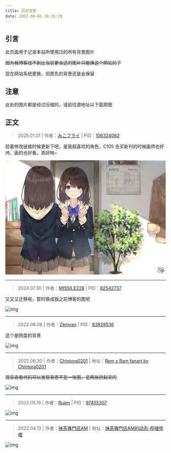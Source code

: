 ```yaml
---
title: 历史背景
date: 2022-06-06 20:25:28
---
```


## 引言

此页面用于记录本站所使用过的所有背景图片

~~因为我博客找不到比当前更合适的图片只能换这个网站的了~~

现在网站系统更换，但原先的背景还是会保留

## 注意

此处的图片都是经过压缩的，请前往源地址以下载原图

## 正文

> 2025.01.01 | 作者：[みこフライ](https://www.pixiv.net/users/19855603) | PID：[106324062](https://www.pixiv.net/artworks/106324062)

趁着修改链接时候更新下吧，是我超喜欢的角色，C105 去买新刊的时候画师也好帅，画的也好看，真好呐~

![img](https://github.com/yexca/picx-images-hosting/raw/master/2025/01-BackgroundImage/73080179_p0.7snacbe893.webp)

------

> 2024.07.30 | 作者：[MISSILE228](https://www.pixiv.net/users/429077) | PID：[82542737](https://www.pixiv.net/artworks/82542737)

又又又迁移啦，暂时换成我之前博客的图吧

![img](https://jsd.cdn.zzko.cn/gh/yexca/image_hosting@master/2023/04-网站背景/blog-background.2p10z489pjc0.webp)

------

> 2022.08.08 | 作者：[Zeniyan](https://www.pixiv.net/users/14528429) | PID：[83829536](https://www.pixiv.net/artworks/83829536)

这个是网盘的背景

![img](https://cdn.jsdelivr.net/gh/yexca/picx-images-hosting@master/2022-VRChat/背景图片/f9abdaeee56a3dbfddc6e3b5129ffd872b3eff5c_raw.3kbjxf605220.webp)

------

> 2022.06.30 | 作者：[Chintora0201](https://www.deviantart.com/chintora0201) | 地址：[Rem x Ram fanart by Chintora0201](https://www.deviantart.com/chintora0201/art/Rem-x-Ram-fanart-805107177)

~~其实去看代码可以发现背景不是一张图，是两张拼起来的~~

![img](https://cdn.jsdelivr.net/gh/yexca/picx-images-hosting@master/2022-VRChat/背景图片/6beeaaae283006379bf038642e7c8824.4hk366xeu1o0.webp)

------

> 2022.05.19 | 作者：[Ruien](https://www.pixiv.net/users/7382287) | PID：[97455307](https://www.pixiv.net/artworks/97455307)

![img](https://cdn.jsdelivr.net/gh/yexca/picx-images-hosting@master/2022-VRChat/背景图片/background.6g1engzjrfc0.webp)

------

> 2022.04.13 | 作者：[抹茶專門店AM](https://space.bilibili.com/653812) | 地址：[抹茶專門店AM的动态-哔哩哔哩](https://t.bilibili.com/647107179091853329)

![img](https://cdn.jsdelivr.net/gh/yexca/picx-images-hosting@master/2022-VRChat/背景图片/1649788433808.3695igtw7ni0.webp)
